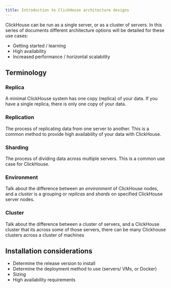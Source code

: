 ```yaml
---
title: Introduction to ClickHouse architecture designs
---
```


ClickHouse can be run as a single server, or as a cluster of servers.  In this series of documents different architecture options will be detailed for these use cases:
- Getting started / learning
- High availability
- Increased performance / horizontal scalability

## Terminology

### Replica
A minimal ClickHouse system has one copy (replica) of your data.  If you have a single replica, there is only one copy of your data.

### Replication
The process of replicating data from one server to another.  This is a common method to provide high availability of your data with ClickHouse.

### Sharding
The process of dividing data across multiple servers.  This is a common use case for ClickHouse.

### Environment
Talk about the difference between an *environment* of ClickHouse nodes, and a *cluster* is a grouping or *replicas* and *shards* on specified ClickHouse server nodes.

### Cluster
Talk about the difference between a cluster of servers, and a ClickHouse cluster that its across some of those servers, there can be many Clickhouse clusters across a cluster of machines

## Installation considerations
- Determine the release version to install
- Determine the deployment method to use (servers/ VMs, or Docker)
- Sizing
- High availability requirements

